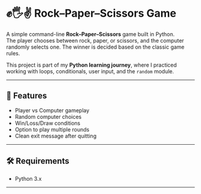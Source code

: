 # ✊🖐️✌️ Rock–Paper–Scissors Game

A simple command-line **Rock–Paper–Scissors** game built in Python.  
The player chooses between rock, paper, or scissors, and the computer randomly selects one. The winner is decided based on the classic game rules.

This project is part of my **Python learning journey**, where I practiced working with loops, conditionals, user input, and the `random` module.

---

## 📌 Features
- Player vs Computer gameplay
- Random computer choices
- Win/Loss/Draw conditions
- Option to play multiple rounds
- Clean exit message after quitting

---

## 🛠️ Requirements
- Python 3.x

---
